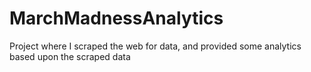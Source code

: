 # MarchMadnessAnalytics
Project where I scraped the web for data, and provided some analytics based upon the scraped data
